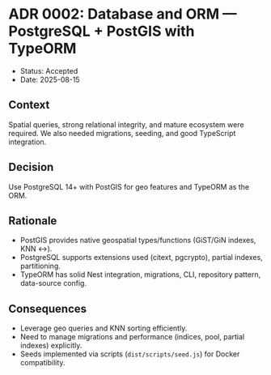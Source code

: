 # ADR 0002: Database and ORM — PostgreSQL + PostGIS with TypeORM

- Status: Accepted
- Date: 2025-08-15

## Context

Spatial queries, strong relational integrity, and mature ecosystem were required. We also needed migrations, seeding, and good TypeScript integration.

## Decision

Use PostgreSQL 14+ with PostGIS for geo features and TypeORM as the ORM.

## Rationale

- PostGIS provides native geospatial types/functions (GiST/GiN indexes, KNN <->).
- PostgreSQL supports extensions used (citext, pgcrypto), partial indexes, partitioning.
- TypeORM has solid Nest integration, migrations, CLI, repository pattern, data-source config.

## Consequences

- Leverage geo queries and KNN sorting efficiently.
- Need to manage migrations and performance (indices, pool, partial indexes) explicitly.
- Seeds implemented via scripts (`dist/scripts/seed.js`) for Docker compatibility.
